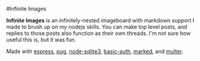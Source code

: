 #Infinite Images

**Infinite Images** is an infinitely-nested imageboard with markdown support I made to brush up on my nodejs skills. You can make top level posts, and replies to those posts also function as their own threads. I'm not sure how useful this is, but it was fun. 

Made with [express](http://expressjs.com/), [pug](https://pugjs.org/api/getting-started.html), [node-sqlite3](https://github.com/mapbox/node-sqlite3), [basic-auth](https://www.npmjs.com/package/basic-auth), [marked](https://www.npmjs.com/package/marked), and [multer](https://www.npmjs.com/package/multer).